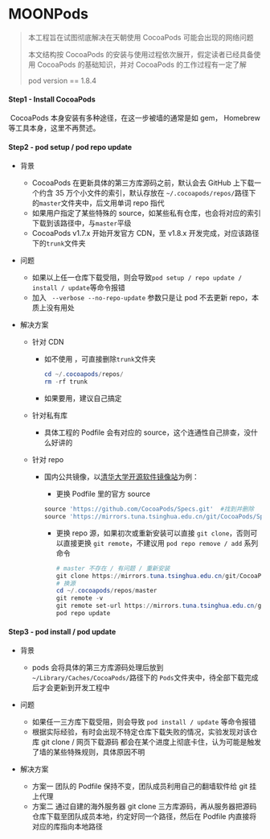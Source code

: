 # MOONPods

> 本工程旨在试图彻底解决在天朝使用 CocoaPods 可能会出现的网络问题
>
> 本文结构按 CocoaPods 的安装与使用过程依次展开，假定读者已经具备使用 CocoaPods 的基础知识，并对 CocoaPods 的工作过程有一定了解
>
> pod version == 1.8.4



#### Step1 - Install CocoaPods

​    CocoaPods 本身安装有多种途径，在这一步被墙的通常是如 gem， Homebrew 等工具本身，这里不再赘述。



#### Step2 - pod setup / pod repo update

* 背景
  * CocoaPods 在更新具体的第三方库源码之前，默认会去 GitHub 上下载一个约含 35 万个小文件的索引，默认存放在 ``~/.cocoapods/repos/``路径下的``master``文件夹中，后文用单词 repo 指代
  * 如果用户指定了某些特殊的 source，如某些私有仓库，也会将对应的索引下载到该路径中，与``master``平级
  * CocoaPods v1.7.x 开始开发官方 CDN，至 v1.8.x 开发完成，对应该路径下的``trunk``文件夹
* 问题
  * 如果以上任一仓库下载受阻，则会导致``pod setup / repo update / install / update``等命令报错
  * 加入 `` --verbose --no-repo-update`` 参数只是让 pod 不去更新 repo，本质上没有用处

* 解决方案

  * 针对 CDN

    * 如不使用 ，可直接删除``trunk``文件夹

      ```powershell
      cd ~/.cocoapods/repos/
      rm -rf trunk
      ```

    * 如果要用，建议自己搞定

  * 针对私有库

    * 具体工程的 Podfile 会有对应的 source，这个连通性自己排查，没什么好讲的

  * 针对 repo

    * 国内公共镜像，以[清华大学开源软件镜像站](<https://mirrors.tuna.tsinghua.edu.cn/help/CocoaPods/>)为例：

      * 更换 Podfile 里的官方 source

      ```powershell
      source 'https://github.com/CocoaPods/Specs.git'  #找到并删除
      source 'https://mirrors.tuna.tsinghua.edu.cn/git/CocoaPods/Specs.git'  #加入
      ```

      * 更换 repo 源，如果初次或重新安装可以直接 ``git clone``，否则可以直接更换 ``git remote``，不建议用 ``pod repo remove / add`` 系列命令

    	```powershell
    	# master 不存在 / 有问题 / 重新安装
    	git clone https://mirrors.tuna.tsinghua.edu.cn/git/CocoaPods/Specs.git master  
    	# 换源
    	cd ~/.cocoapods/repos/master
    	git remote -v
    	git remote set-url https://mirrors.tuna.tsinghua.edu.cn/git/CocoaPods/Specs.git
    	pod repo update
    	```




#### Step3 - pod install / pod update

* 背景
  * pods 会将具体的第三方库源码处理后放到 ``~/Library/Caches/CocoaPods/``路径下的 ``Pods``文件夹中，待全部下载完成后才会更新到开发工程中
* 问题
  * 如果任一三方库下载受阻，则会导致 ``pod install / update`` 等命令报错
  * 根据实际经验，有时会出现不特定仓库下载失败的情况，实验发现对该仓库 git clone / 网页下载源码 都会在某个进度上彻底卡住，认为可能是触发了墙的某些特殊规则，具体原因不明

* 解决方案
  * 方案一  团队的 Podfile 保持不变，团队成员利用自己的翻墙软件给 git 挂上代理
  * 方案二  通过自建的海外服务器 git clone 三方库源码，再从服务器把源码仓库下载至团队成员本地，约定好同一个路径，然后在 Podfile 内直接将对应的库指向本地路径